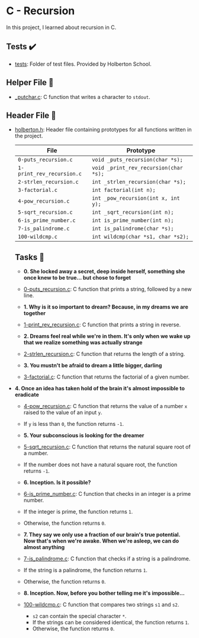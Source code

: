 # C - Recursion

In this project, I learned about recursion in C.

## Tests :heavy_check_mark:

* [tests](./tests): Folder of test files. Provided by Holberton School.

## Helper File :raised_hands:

* [_putchar.c](./_putchar.c): C function that writes a character to `stdout`.

## Header File :file_folder:

* [holberton.h](./holberton.h): Header file containing prototypes for all
functions written in the project.

    | File                      | Prototype                             |
    | ------------------------- | ------------------------------------- |
    | `0-puts_recursion.c`      | `void _puts_recursion(char *s);`      |
    | `1-print_rev_recursion.c` | `void _print_rev_recursion(char *s);` |
    | `2-strlen_recursion.c`    | `int _strlen_recursion(char *s);`     |
    | `3-factorial.c`           | `int factorial(int n);`               |
    | `4-pow_recursion.c`       | `int _pow_recursion(int x, int y);`   |
    | `5-sqrt_recursion.c`      | `int _sqrt_recursion(int n);`         |
    | `6-is_prime_number.c`     | `int is_prime_number(int n);`         |
    | `7-is_palindrome.c`       | `int is_palindrome(char *s);`         |
    | `100-wildcmp.c`           | `int wildcmp(char *s1, char *s2);`    |

    ## Tasks :page_with_curl:

    * **0. She locked away a secret, deep inside herself, something she once knew to be true... but chose to forget**
    * [0-puts_recursion.c](./0-puts_recursion.c): C function that prints a string,
    followed by a new line.

    * **1. Why is it so important to dream? Because, in my dreams we are together**
    * [1-print_rev_recursion.c](./1-print_rev_recursion.c): C function that prints
    a string in reverse.

    * **2. Dreams feel real while we're in them. It's only when we wake up that we realize something was actually strange**
    * [2-strlen_recursion.c](./2-strlen_recursion.c): C function that returns the
    length of a string.

    * **3. You mustn't be afraid to dream a little bigger, darling**
  * [3-factorial.c](./3-factorial.c): C function that returns the factorial of
  a given number.

* **4. Once an idea has taken hold of the brain it's almost impossible to eradicate**
    * [4-pow_recursion.c](./4-pow_recursion.c): C function that returns the value of
    a number `x` raised to the value of an input `y`.
    * If `y` is less than `0`, the function returns `-1`.

    * **5. Your subconscious is looking for the dreamer**
    * [5-sqrt_recursion.c](./5-sqrt_recursion.c): C function that returns the natural square
    root of a number.
    * If the number does not have a natural square root, the function returns `-1`.

    * **6. Inception. Is it possible?**
    * [6-is_prime_number.c](./6-is_prime_number.c): C function that checks in an
    integer is a prime number.
    * If the integer is prime, the function returns `1`.
    * Otherwise, the function returns `0`.

    * **7. They say we only use a fraction of our brain's true potential. Now that's when we're awake. When we're asleep, we can do almost anything**
    * [7-is_palindrome.c](./7-is_palindrome.c): C function that checks if a string is
    a palindrome.
    * If the string is a palindrome, the function returns `1`.
    * Otherwise, the function returns `0`.

    * **8. Inception. Now, before you bother telling me it's impossible...**
  * [100-wildcmp.c](./100-wildcmp.c): C function that compares two strings
  `s1` and `s2`.
    * `s2` can contain the special character `*`.
    * If the strings can be considered identical, the function returns `1`.
    * Otherwise, the function returns `0`.
